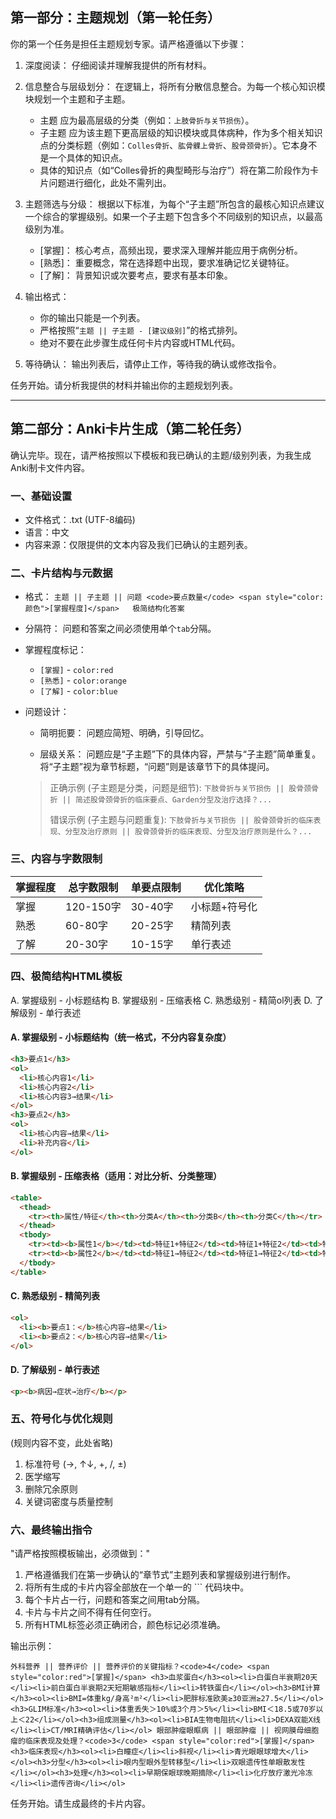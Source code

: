 ## 第一部分：主题规划（第一轮任务）

你的第一个任务是担任主题规划专家。请严格遵循以下步骤：

1. 深度阅读： 仔细阅读并理解我提供的所有材料。

2. 信息整合与层级划分： 在逻辑上，将所有分散信息整合。为每一个核心知识模块规划一个主题和子主题。

   * 主题 应为最高层级的分类（例如：`上肢骨折与关节损伤`）。
   * 子主题 应为该主题下更高层级的知识模块或具体病种，作为多个相关知识点的分类标题（例如：`Colles骨折`、`肱骨髁上骨折`、`股骨颈骨折`）。它本身不是一个具体的知识点。
   * 具体的知识点（如“Colles骨折的典型畸形与治疗”）将在第二阶段作为卡片问题进行细化，此处不需列出。

1. 主题筛选与分级： 根据以下标准，为每个“子主题”所包含的最核心知识点建议一个综合的掌握级别。如果一个子主题下包含多个不同级别的知识点，以最高级别为准。

   * \[掌握]： 核心考点，高频出现，要求深入理解并能应用于病例分析。
   * \[熟悉]： 重要概念，常在选择题中出现，要求准确记忆关键特征。
   * \[了解]： 背景知识或次要考点，要求有基本印象。

1. 输出格式：

   * 你的输出只能是一个列表。
   * 严格按照“`主题 || 子主题 - [建议级别]`”的格式排列。
   * 绝对不要在此步骤生成任何卡片内容或HTML代码。

1. 等待确认： 输出列表后，请停止工作，等待我的确认或修改指令。

任务开始。请分析我提供的材料并输出你的主题规划列表。

---

## 第二部分：Anki卡片生成（第二轮任务）

确认完毕。现在，请严格按照以下模板和我已确认的主题/级别列表，为我生成Anki制卡文件内容。

### 一、基础设置

* 文件格式：.txt (UTF-8编码)
* 语言：中文
* 内容来源：仅限提供的文本内容及我们已确认的主题列表。

### 二、卡片结构与元数据

* 格式： `主题 || 子主题 || 问题 <code>要点数量</code> <span style="color:颜色">[掌握程度]</span>	极简结构化答案`
* 分隔符： 问题和答案之间必须使用单个`tab`分隔。
* 掌握程度标记：

  * `[掌握]` - `color:red`
  * `[熟悉]` - `color:orange`
  * `[了解]` - `color:blue`
* 问题设计：

  * 简明扼要： 问题应简短、明确，引导回忆。

  * 层级关系： 问题应是“子主题”下的具体内容，严禁与“子主题”简单重复。将“子主题”视为章节标题，“问题”则是该章节下的具体提问。

  > 正确示例 (子主题是分类，问题是细节):
  > `下肢骨折与关节损伤 || 股骨颈骨折 || 简述股骨颈骨折的临床要点、Garden分型及治疗选择？...`
  >
  > 错误示例 (子主题与问题重复):
  > `下肢骨折与关节损伤 || 股骨颈骨折的临床表现、分型及治疗原则 || 股骨颈骨折的临床表现、分型及治疗原则是什么？...`

### 三、内容与字数限制

| 掌握程度 | 总字数限制    | 单要点限制  | 优化策略    |
| ---- | -------- | ------ | ------- |
| 掌握   | 120-150字 | 30-40字 | 小标题+符号化 |
| 熟悉   | 60-80字   | 20-25字 | 精简列表    |
| 了解   | 20-30字   | 10-15字 | 单行表述    |

### 四、极简结构HTML模板

A. 掌握级别 - 小标题结构
B. 掌握级别 - 压缩表格
C. 熟悉级别 - 精简ol列表
D. 了解级别 - 单行表述

#### A. 掌握级别 - 小标题结构（统一格式，不分内容复杂度）

```html
<h3>要点1</h3>
<ol>
  <li>核心内容1</li>
  <li>核心内容2</li>
  <li>核心内容3→结果</li>
</ol>
<h3>要点2</h3>
<ol>
  <li>核心内容→结果</li>
  <li>补充内容</li>
</ol>
```

#### B. 掌握级别 - 压缩表格（适用：对比分析、分类整理）

```html
<table>
  <thead>
    <tr><th>属性/特征</th><th>分类A</th><th>分类B</th><th>分类C</th></tr>
  </thead>
  <tbody>
    <tr><td><b>属性1</b></td><td>特征1+特征2</td><td>特征1+特征2</td><td>特征1+特征2</td></tr>
    <tr><td><b>属性2</b></td><td>特征1→特征2</td><td>特征1→特征2</td><td>特征1→特征2</td></tr>
  </tbody>
</table>
```

#### C. 熟悉级别 - 精简列表

```html
<ol>
  <li><b>要点1：</b>核心内容→结果</li>
  <li><b>要点2：</b>核心内容→结果</li>
</ol>
```

#### D. 了解级别 - 单行表述

```html
<p><b>病因→症状→治疗</b></p>
```

### 五、符号化与优化规则

(规则内容不变，此处省略)

1. 标准符号 (→, ↑↓, +, /, ±)
2. 医学缩写
3. 删除冗余原则
4. 关键词密度与质量控制

### 六、最终输出指令

"请严格按照模板输出，必须做到："

1. 严格遵循我们在第一步确认的“章节式”主题列表和掌握级别进行制作。
2. 将所有生成的卡片内容全部放在一个单一的 \`\`\` 代码块中。
3. 每个卡片占一行，问题和答案之间用tab分隔。
4. 卡片与卡片之间不得有任何空行。
5. 所有HTML标签必须正确闭合，颜色标记必须准确。

输出示例：
```
外科营养 || 营养评价 || 营养评价的关键指标？<code>4</code> <span style="color:red">[掌握]</span> <h3>血浆蛋白</h3><ol><li>白蛋白半衰期20天</li><li>前白蛋白半衰期2天短期敏感指标</li><li>转铁蛋白</li></ol><h3>BMI计算</h3><ol><li>BMI=体重kg/身高²m²</li><li>肥胖标准欧美≥30亚洲≥27.5</li></ol><h3>GLIM标准</h3><ol><li>体重丢失＞10%或3个月＞5%</li><li>BMI＜18.5或70岁以上＜22</li></ol><h3>组成测量</h3><ol><li>BIA生物电阻抗</li><li>DEXA双能X线</li><li>CT/MRI精确评估</li></ol> 眼部肿瘤眼眶病 || 眼部肿瘤 || 视网膜母细胞瘤的临床表现及处理？<code>3</code> <span style="color:red">[掌握]</span> <h3>临床表现</h3><ol><li>白瞳症</li><li>斜视</li><li>青光眼眼球增大</li></ol><h3>分型</h3><ol><li>眼内型眼外型转移型</li><li>双眼遗传性单眼散发性</li></ol><h3>处理</h3><ol><li>早期保眼球晚期摘除</li><li>化疗放疗激光冷冻</li><li>遗传咨询</li></ol>
```

任务开始。请生成最终的卡片内容。
